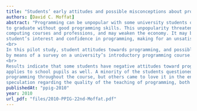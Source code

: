 ```yaml
---
title: "Students’ early attitudes and possible misconceptions about programming"
authors: [David C. Moffat]
abstract: "Programming can be unpopular with some university students of computing, who may then go on
to graduate without good programming skills. This unpopularity threatens student recruitment into the core
computing courses and professions, and may weaken the economy. It may be that negative attitudes harm the
student’s interest and confidence in programming, making for an unsatisfying learning experience.
<br>
In this pilot study, student attitudes towards programming, and possible changes in attitude, were investigated
by means of a survey on a university’s introductory programming course.
<br>
Results indicate that some students have negative attitudes toward programming, and programmers; and this
applies to school pupils as well. A minority of the students questioned retained their frustration and dislike of
programming throughout the course, but others came to love it in the end. Interpretation of the results leads to
speculation regarding the quality of the teaching of programming, both at school and at university."
publishedAt: "ppig-2010"
year: 2010
url_pdf: "files/2010-PPIG-22nd-Moffat.pdf"
---
```

